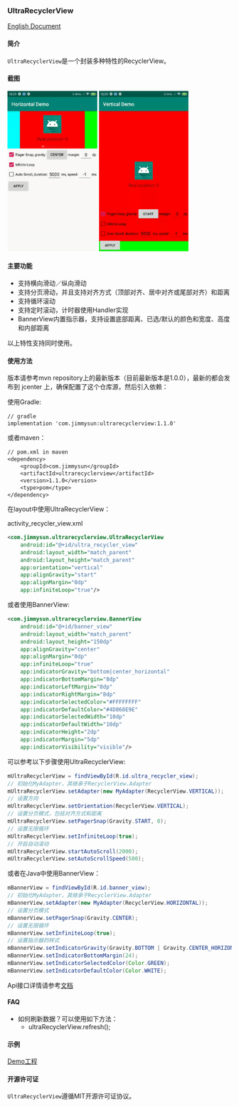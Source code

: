 ### UltraRecyclerView

[English Document](README.md)

#### 简介
`UltraRecyclerView`是一个封装多种特性的RecyclerView。

#### 截图
<img src="images/horizontal.gif" width="40%" height="40%"/>
<img src="images/vertical.gif" width="40%" height="40%"/>

#### 主要功能

* 支持横向滑动／纵向滑动
* 支持分页滑动，并且支持对齐方式（顶部对齐、居中对齐或尾部对齐）和距离
* 支持循环滚动
* 支持定时滚动，计时器使用Handler实现
* BannerView内置指示器，支持设置底部距离、已选/默认的颜色和宽度、高度和内部距离

以上特性支持同时使用。

#### 使用方法

版本请参考mvn repository上的最新版本（目前最新版本是1.0.0），最新的都会发布到 jcenter 上，确保配置了这个仓库源，然后引入依赖：

使用Gradle:

```
// gradle
implementation 'com.jimmysun:ultrarecyclerview:1.1.0'
```
或者maven：

```
// pom.xml in maven
<dependency>
	<groupId>com.jimmysun</groupId>
	<artifactId>ultrarecyclerview</artifactId>
	<version>1.1.0</version>
	<type>pom</type>
</dependency>
```

在layout中使用UltraRecyclerView：

activity_recycler_view.xml

```xml
<com.jimmysun.ultrarecyclerview.UltraRecyclerView
    android:id="@+id/ultra_recycler_view"
    android:layout_width="match_parent"
    android:layout_height="match_parent"
    app:orientation="vertical"
    app:alignGravity="start"
    app:alignMargin="0dp"
    app:infiniteLoop="true"/>
```

或者使用BannerView:

```xml
<com.jimmysun.ultrarecyclerview.BannerView
    android:id="@+id/banner_view"
    android:layout_width="match_parent"
    android:layout_height="150dp"
    app:alignGravity="center"
    app:alignMargin="0dp"
    app:infiniteLoop="true"
    app:indicatorGravity="bottom|center_horizontal"
    app:indicatorBottomMargin="8dp"
    app:indicatorLeftMargin="8dp"
    app:indicatorRightMargin="8dp"
    app:indicatorSelectedColor="#FFFFFFFF"
    app:indicatorDefaultColor="#4D868E9E"
    app:indicatorSelectedWidth="10dp"
    app:indicatorDefaultWidth="10dp"
    app:indicatorHeight="2dp"
    app:indicatorMargin="5dp"
    app:indicatorVisibility="visible"/>
```

可以参考以下步骤使用UltraRecyclerView:

```java
mUltraRecyclerView = findViewById(R.id.ultra_recycler_view);
// 初始化MyAdapter，其继承于RecyclerView.Adapter
mUltraRecyclerView.setAdapter(new MyAdapter(RecyclerView.VERTICAL));
// 设置方向
mUltraRecyclerView.setOrientation(RecyclerView.VERTICAL);
// 设置分页模式，包括对齐方式和距离
mUltraRecyclerView.setPagerSnap(Gravity.START, 0);
// 设置无限循环
mUltraRecyclerView.setInfiniteLoop(true);
// 开启自动滚动
mUltraRecyclerView.startAutoScroll(2000);
mUltraRecyclerView.setAutoScrollSpeed(500);
```

或者在Java中使用BannerView：

```java
mBannerView = findViewById(R.id.banner_view);
// 初始化MyAdapter，其继承于RecyclerView.Adapter
mBannerView.setAdapter(new MyAdapter(RecyclerView.HORIZONTAL));
// 设置分页模式
mBannerView.setPagerSnap(Gravity.CENTER);
// 设置无限循环
mBannerView.setInfiniteLoop(true);
// 设置指示器的样式
mBannerView.setIndicatorGravity(Gravity.BOTTOM | Gravity.CENTER_HORIZONTAL);
mBannerView.setIndicatorBottomMargin(24);
mBannerView.setIndicatorSelectedColor(Color.GREEN);
mBannerView.setIndicatorDefaultColor(Color.WHITE);
```

Api接口详情请参考[文档](ATTRIBUTES-ch.md)

#### FAQ
* 如何刷新数据？可以使用如下方法：
    * ultraRecyclerView.refresh();

#### 示例

[Demo工程](https://github.com/jimmysuncpt/UltraRecyclerView/tree/master/demo)

#### 开源许可证
`UltraRecyclerView`遵循MIT开源许可证协议。
